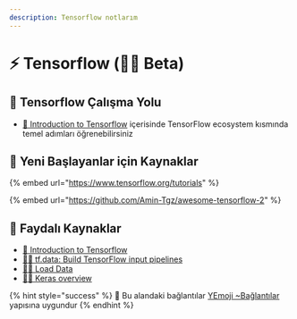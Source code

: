 ```yaml
---
description: Tensorflow notlarım
---
```


# ⚡ Tensorflow \(👨‍🔬 Beta\)

## 🚩 Tensorflow Çalışma Yolu

* [📖 Introduction to Tensorflow](https://www.tensorflow.org/learn) içerisinde TensorFlow ecosystem kısmında temel adımları öğrenebilirsiniz

## 🧒 Yeni Başlayanlar için Kaynaklar

{% embed url="https://www.tensorflow.org/tutorials" %}

{% embed url="https://github.com/Amin-Tgz/awesome-tensorflow-2" %}

## 🔗 Faydalı Kaynaklar

* [📖 Introduction to Tensorflow](https://www.tensorflow.org/learn)
* [👨‍🏫 tf.data: Build TensorFlow input pipelines](https://www.tensorflow.org/guide/data)
* [👨‍🏫 Load Data](https://www.tensorflow.org/tutorials/load_data/csv)
* [👨‍🏫 Keras overview](https://www.tensorflow.org/guide/keras/overview/)

{% hint style="success" %}
🚀 Bu alandaki bağlantılar [YEmoji ~Bağlantılar](https://emoji.yemreak.com/kullanim/baglantilar) yapısına uygundur
{% endhint %}


